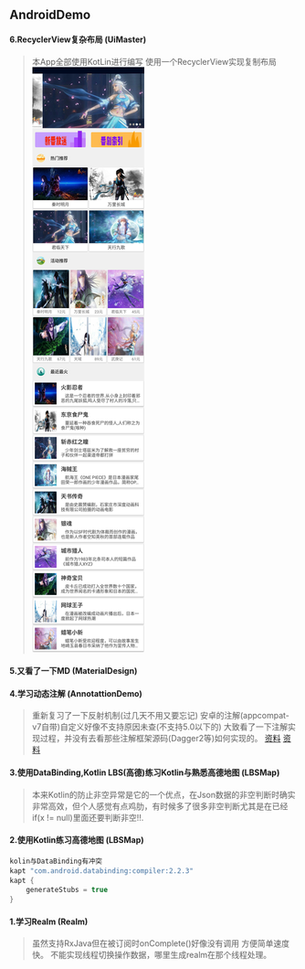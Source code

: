 ## AndroidDemo

#### 6.RecyclerView复杂布局 (UiMaster)
> 本App全部使用KotLin进行编写
> 使用一个RecyclerView实现复制布局 
![image](https://github.com/mochixuan/170220AndroidDemo/blob/master/Android-Demo/UiMaster/img/img1.jpg)

#### 5.又看了一下MD	(MaterialDesign)

#### 4.学习动态注解	(AnnotattionDemo)
> 重新复习了一下反射机制(过几天不用又要忘记)
> 安卓的注解(appcompat-v7自带)自定义好像不支持原因未查(不支持5.0以下的)
> 大致看了一下注解实现过程，并没有去看那些注解框架源码(Dagger2等)如何实现的。
> [资料](http://blog.csdn.net/wzgiceman/article/details/53483665)	 [资料](http://www.cnblogs.com/whoislcj/category/845938.html)

####  3.使用DataBinding,Kotlin LBS(高德)练习Kotlin与熟悉高德地图	(LBSMap)
> 本来Kotlin的防止非空异常是它的一个优点，在Json数据的非空判断时确实非常高效，但个人感觉有点鸡肋，有时候多了很多非空判断尤其是在已经if(x != null)里面还要判断非空!!.

####  2.使用Kotlin练习高德地图	(LBSMap)
``` java
kolin与DataBinding有冲突 
kapt "com.android.databinding:compiler:2.2.3"
kapt {
	generateStubs = true
}
```

#### 1.学习Realm	(Realm)
> 虽然支持RxJava但在被订阅时onComplete()好像没有调用
> 方便简单速度快。
> 不能实现线程切换操作数据，哪里生成realm在那个线程处理。




